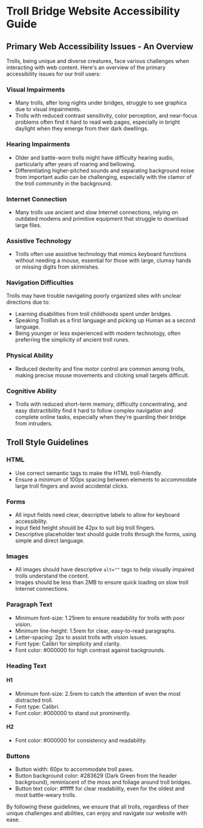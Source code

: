 # Troll Bridge Website Accessibility Guide

## Primary Web Accessibility Issues - An Overview

Trolls, being unique and diverse creatures, face various challenges when interacting with web content. Here's an overview of the primary accessibility issues for our troll users:

### Visual Impairments

- Many trolls, after long nights under bridges, struggle to see graphics due to visual impairments.
- Trolls with reduced contrast sensitivity, color perception, and near-focus problems often find it hard to read web pages, especially in bright daylight when they emerge from their dark dwellings.

### Hearing Impairments

- Older and battle-worn trolls might have difficulty hearing audio, particularly after years of roaring and bellowing.
- Differentiating higher-pitched sounds and separating background noise from important audio can be challenging, especially with the clamor of the troll community in the background.

### Internet Connection

- Many trolls use ancient and slow Internet connections, relying on outdated modems and primitive equipment that struggle to download large files.

### Assistive Technology

- Trolls often use assistive technology that mimics keyboard functions without needing a mouse, essential for those with large, clumsy hands or missing digits from skirmishes.

### Navigation Difficulties

Trolls may have trouble navigating poorly organized sites with unclear directions due to:
- Learning disabilities from troll childhoods spent under bridges.
- Speaking Trollish as a first language and picking up Human as a second language.
- Being younger or less experienced with modern technology, often preferring the simplicity of ancient troll runes.

### Physical Ability

- Reduced dexterity and fine motor control are common among trolls, making precise mouse movements and clicking small targets difficult.

### Cognitive Ability

- Trolls with reduced short-term memory, difficulty concentrating, and easy distractibility find it hard to follow complex navigation and complete online tasks, especially when they’re guarding their bridge from intruders.

## Troll Style Guidelines

### HTML

- Use correct semantic tags to make the HTML troll-friendly.
- Ensure a minimum of 100px spacing between elements to accommodate large troll fingers and avoid accidental clicks.

### Forms

- All input fields need clear, descriptive labels to allow for keyboard accessibility.
- Input field height should be 42px to suit big troll fingers.
- Descriptive placeholder text should guide trolls through the forms, using simple and direct language.

### Images

- All images should have descriptive `alt=""` tags to help visually impaired trolls understand the content.
- Images should be less than 2MB to ensure quick loading on slow troll Internet connections.

### Paragraph Text

- Minimum font-size: 1.25rem to ensure readability for trolls with poor vision.
- Minimum line-height: 1.5rem for clear, easy-to-read paragraphs.
- Letter-spacing: 2px to assist trolls with vision issues.
- Font type: Calibri for simplicity and clarity.
- Font color: #000000 for high contrast against backgrounds.

### Heading Text

#### H1

- Minimum font-size: 2.5rem to catch the attention of even the most distracted troll.
- Font type: Calibri.
- Font color: #000000 to stand out prominently.

#### H2

- Font color: #000000 for consistency and readability.

### Buttons

- Button width: 60px to accommodate troll paws.
- Button background color: #283629 (Dark Green from the header background), reminiscent of the moss and foliage around troll bridges.
- Button text color: #ffffff for clear readability, even for the oldest and most battle-weary trolls.

By following these guidelines, we ensure that all trolls, regardless of their unique challenges and abilities, can enjoy and navigate our website with ease.
```